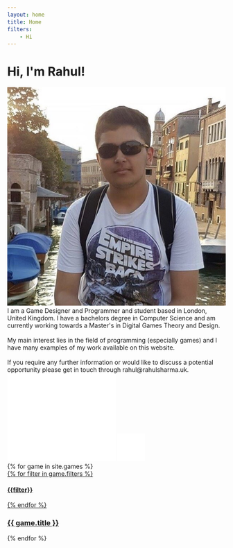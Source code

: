 ```yaml
---
layout: home
title: Home
filters:
    - Hi
---
```

# Hi, I'm Rahul!
<div id="intro">
    <div id="left"> <img src="images/Rahul.jpg" alt="Picture of me"> </div>
    <div id="right">
        I am a Game Designer and Programmer and student based in London, United Kingdom. I have a bachelors degree in Computer Science and am currently working towards a Master's in Digital Games Theory and Design.
        <br><br>
        My main interest lies in the field of programming (especially games) and I have many examples of my work available on this website.
        <br><br>
        If you require any further information or would like to discuss a potential opportunity please get in touch through rahul@rahulsharma.uk.
    </div>
</div>
<div class="social-icons">
    <a href="https://twitter.com/Rahulio2D" target="_blank"><img alt="Twitter" src="/images/social/Twitter.png"></a>
    <a href="https://github.com/RSharma98" target="_blank"><img alt="Github" src="/images/social/Github.png"></a>
</div>
<div class="project-showcase">
    {% for game in site.games %}
        <a href="{{ game.url }}">
            <div class="project">
                <div class="project-image" style="background-image: url({{ game.images[0] }})">
                    {% for filter in game.filters %}
                        <h4 class="filter"> {{filter}} </h4>
                    {% endfor %}
                    <div class="project-overlay"></div>
                </div>
                <h3 class="project-name"> {{ game.title }} </h3>
            </div>
        </a>
    {% endfor %}
</div>